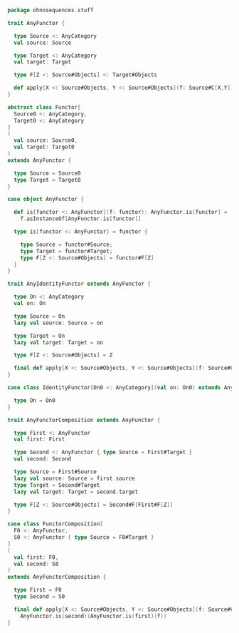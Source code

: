 
```scala
package ohnosequences.stuff

trait AnyFunctor {

  type Source <: AnyCategory
  val source: Source

  type Target <: AnyCategory
  val target: Target

  type F[Z <: Source#Objects] <: Target#Objects

  def apply[X <: Source#Objects, Y <: Source#Objects](f: Source#C[X,Y]): Target#C[F[X], F[Y]]
}

abstract class Functor[
  Source0 <: AnyCategory,
  Target0 <: AnyCategory
]
(
  val source: Source0,
  val target: Target0
)
extends AnyFunctor {

  type Source = Source0
  type Target = Target0
}

case object AnyFunctor {

  def is[functor <: AnyFunctor](f: functor): AnyFunctor.is[functor] =
    f.asInstanceOf[AnyFunctor.is[functor]]

  type is[functor <: AnyFunctor] = functor {

    type Source = functor#Source;
    type Target = functor#Target;
    type F[Z <: Source#Objects] = functor#F[Z]
  }
}

trait AnyIdentityFunctor extends AnyFunctor {

  type On <: AnyCategory
  val on: On

  type Source = On
  lazy val source: Source = on

  type Target = On
  lazy val target: Target = on

  type F[Z <: Source#Objects] = Z

  final def apply[X <: Source#Objects, Y <: Source#Objects](f: Source#C[X,Y]): Target#C[F[X], F[Y]] = f
}

case class IdentityFunctor[On0 <: AnyCategory](val on: On0) extends AnyIdentityFunctor {

  type On = On0
}

trait AnyFunctorComposition extends AnyFunctor {

  type First <: AnyFunctor
  val first: First

  type Second <: AnyFunctor { type Source = First#Target }
  val second: Second

  type Source = First#Source
  lazy val source: Source = first.source
  type Target = Second#Target
  lazy val target: Target = second.target

  type F[Z <: Source#Objects] = Second#F[First#F[Z]]
}

case class FunctorComposition[
  F0 <: AnyFunctor,
  S0 <: AnyFunctor { type Source = F0#Target }
]
(
  val first: F0,
  val second: S0
)
extends AnyFunctorComposition {

  type First = F0
  type Second = S0

  final def apply[X <: Source#Objects, Y <: Source#Objects](f: Source#C[X,Y]): Target#C[F[X], F[Y]] =
    AnyFunctor.is(second)(AnyFunctor.is(first)(f))
}

```




[test/scala/categories.scala]: ../../test/scala/categories.scala.md
[main/scala/monoidalCategories.scala]: monoidalCategories.scala.md
[main/scala/distributiveLaws.scala]: distributiveLaws.scala.md
[main/scala/package.scala]: package.scala.md
[main/scala/monads.scala]: monads.scala.md
[main/scala/syntax/package.scala]: syntax/package.scala.md
[main/scala/syntax/functors.scala]: syntax/functors.scala.md
[main/scala/syntax/categories.scala]: syntax/categories.scala.md
[main/scala/monoidalFunctors.scala]: monoidalFunctors.scala.md
[main/scala/kleisliCoproducts.scala]: kleisliCoproducts.scala.md
[main/scala/functors.scala]: functors.scala.md
[main/scala/naturalTransformations.scala]: naturalTransformations.scala.md
[main/scala/kleisli.scala]: kleisli.scala.md
[main/scala/categories.scala]: categories.scala.md